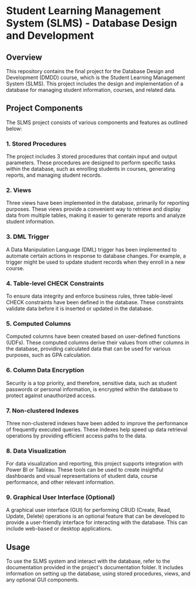 

# Student Learning Management System (SLMS) - Database Design and Development

## Overview

This repository contains the final project for the Database Design and Development (DMDD) course, which is the Student Learning Management System (SLMS). This project includes the design and implementation of a database for managing student information, courses, and related data.

## Project Components

The SLMS project consists of various components and features as outlined below:

### 1. Stored Procedures

The project includes 3 stored procedures that contain input and output parameters. These procedures are designed to perform specific tasks within the database, such as enrolling students in courses, generating reports, and managing student records.

### 2. Views

Three views have been implemented in the database, primarily for reporting purposes. These views provide a convenient way to retrieve and display data from multiple tables, making it easier to generate reports and analyze student information.

### 3. DML Trigger

A Data Manipulation Language (DML) trigger has been implemented to automate certain actions in response to database changes. For example, a trigger might be used to update student records when they enroll in a new course.

### 4. Table-level CHECK Constraints

To ensure data integrity and enforce business rules, three table-level CHECK constraints have been defined in the database. These constraints validate data before it is inserted or updated in the database.

### 5. Computed Columns

Computed columns have been created based on user-defined functions (UDFs). These computed columns derive their values from other columns in the database, providing calculated data that can be used for various purposes, such as GPA calculation.

### 6. Column Data Encryption

Security is a top priority, and therefore, sensitive data, such as student passwords or personal information, is encrypted within the database to protect against unauthorized access.

### 7. Non-clustered Indexes

Three non-clustered indexes have been added to improve the performance of frequently executed queries. These indexes help speed up data retrieval operations by providing efficient access paths to the data.

### 8. Data Visualization

For data visualization and reporting, this project supports integration with Power BI or Tableau. These tools can be used to create insightful dashboards and visual representations of student data, course performance, and other relevant information.

### 9. Graphical User Interface (Optional)

A graphical user interface (GUI) for performing CRUD (Create, Read, Update, Delete) operations is an optional feature that can be developed to provide a user-friendly interface for interacting with the database. This can include web-based or desktop applications.

## Usage

To use the SLMS system and interact with the database, refer to the documentation provided in the project's documentation folder. It includes information on setting up the database, using stored procedures, views, and any optional GUI components.

